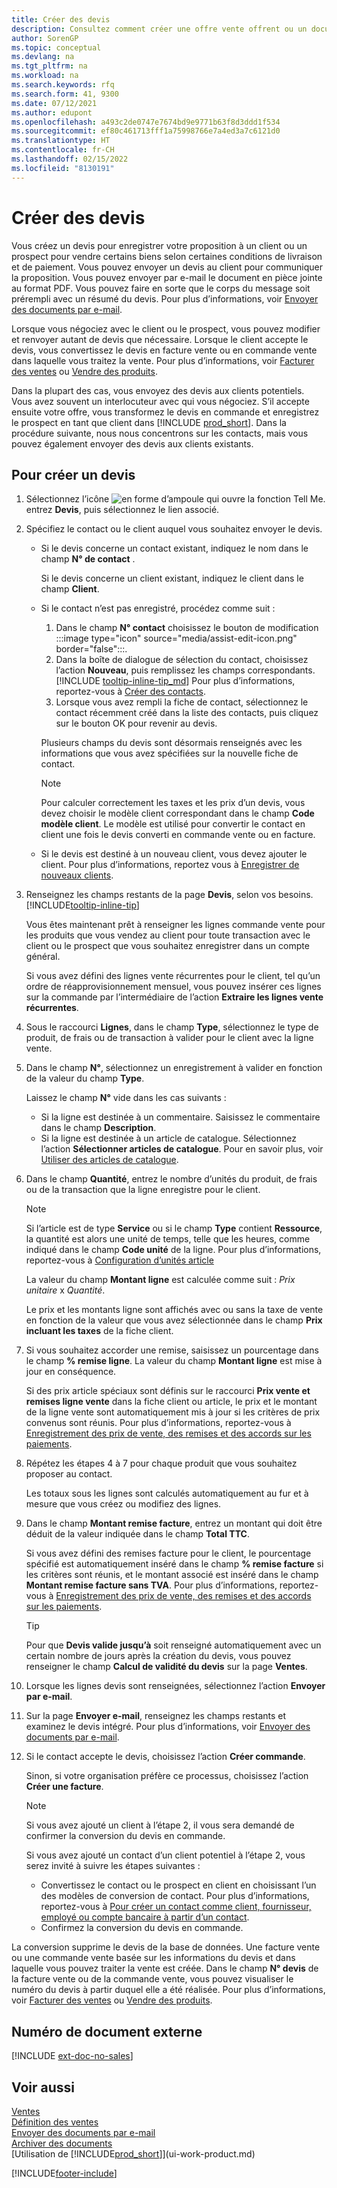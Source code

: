 ```yaml
---
title: Créer des devis
description: Consultez comment créer une offre vente offrent ou un document de demande de proposition pour enregistrer votre offre à un client ou prospecter pour vendre des produits dans certaines conditions.
author: SorenGP
ms.topic: conceptual
ms.devlang: na
ms.tgt_pltfrm: na
ms.workload: na
ms.search.keywords: rfq
ms.search.form: 41, 9300
ms.date: 07/12/2021
ms.author: edupont
ms.openlocfilehash: a493c2de0747e7674bd9e9771b63f8d3ddd1f534
ms.sourcegitcommit: ef80c461713fff1a75998766e7a4ed3a7c6121d0
ms.translationtype: HT
ms.contentlocale: fr-CH
ms.lasthandoff: 02/15/2022
ms.locfileid: "8130191"
---
```

# <a name="make-sales-quotes"></a>Créer des devis

Vous créez un devis pour enregistrer votre proposition à un client ou un prospect pour vendre certains biens selon certaines conditions de livraison et de paiement. Vous pouvez envoyer un devis au client pour communiquer la proposition. Vous pouvez envoyer par e-mail le document en pièce jointe au format PDF. Vous pouvez faire en sorte que le corps du message soit prérempli avec un résumé du devis. Pour plus d’informations, voir [Envoyer des documents par e-mail](ui-how-send-documents-email.md).

Lorsque vous négociez avec le client ou le prospect, vous pouvez modifier et renvoyer autant de devis que nécessaire. Lorsque le client accepte le devis, vous convertissez le devis en facture vente ou en commande vente dans laquelle vous traitez la vente. Pour plus d’informations, voir [Facturer des ventes](sales-how-invoice-sales.md) ou [Vendre des produits](sales-how-sell-products.md).

Dans la plupart des cas, vous envoyez des devis aux clients potentiels. Vous avez souvent un interlocuteur avec qui vous négociez. S’il accepte ensuite votre offre, vous transformez le devis en commande et enregistrez le prospect en tant que client dans [!INCLUDE [prod_short](includes/prod_short.md)]. Dans la procédure suivante, nous nous concentrons sur les contacts, mais vous pouvez également envoyer des devis aux clients existants.  

## <a name="to-create-a-sales-quote"></a>Pour créer un devis

1. Sélectionnez l’icône ![en forme d’ampoule qui ouvre la fonction Tell Me.](media/ui-search/search_small.png "Dites-moi ce que vous voulez faire") entrez **Devis**, puis sélectionnez le lien associé.
2. Spécifiez le contact ou le client auquel vous souhaitez envoyer le devis.

    - Si le devis concerne un contact existant, indiquez le nom dans le champ **N° de contact** .  

        Si le devis concerne un client existant, indiquez le client dans le champ **Client**.
    - Si le contact n’est pas enregistré, procédez comme suit :

        1. Dans le champ **N° contact** choisissez le bouton de modification :::image type="icon" source="media/assist-edit-icon.png" border="false":::.
        2. Dans la boîte de dialogue de sélection du contact, choisissez l’action **Nouveau**, puis remplissez les champs correspondants. [!INCLUDE [tooltip-inline-tip_md](includes/tooltip-inline-tip_md.md)] Pour plus d’informations, reportez-vous à [Créer des contacts](marketing-create-contact-companies.md).  
        3. Lorsque vous avez rempli la fiche de contact, sélectionnez le contact récemment créé dans la liste des contacts, puis cliquez sur le bouton OK pour revenir au devis.

        Plusieurs champs du devis sont désormais renseignés avec les informations que vous avez spécifiées sur la nouvelle fiche de contact.

        > [!NOTE]
        > Pour calculer correctement les taxes et les prix d’un devis, vous devez choisir le modèle client correspondant dans le champ **Code modèle client**. Le modèle est utilisé pour convertir le contact en client une fois le devis converti en commande vente ou en facture.
    -  Si le devis est destiné à un nouveau client, vous devez ajouter le client. Pour plus d’informations, reportez vous à [Enregistrer de nouveaux clients](sales-how-register-new-customers.md).  

3. Renseignez les champs restants de la page **Devis**, selon vos besoins. [!INCLUDE[tooltip-inline-tip](includes/tooltip-inline-tip_md.md)]  

    Vous êtes maintenant prêt à renseigner les lignes commande vente pour les produits que vous vendez au client pour toute transaction avec le client ou le prospect que vous souhaitez enregistrer dans un compte général.  

    Si vous avez défini des lignes vente récurrentes pour le client, tel qu’un ordre de réapprovisionnement mensuel, vous pouvez insérer ces lignes sur la commande par l’intermédiaire de l’action **Extraire les lignes vente récurrentes**.  

4. Sous le raccourci **Lignes**, dans le champ **Type**, sélectionnez le type de produit, de frais ou de transaction à valider pour le client avec la ligne vente.
5. Dans le champ **N°**, sélectionnez un enregistrement à valider en fonction de la valeur du champ **Type**.

    Laissez le champ **N°** vide dans les cas suivants :
    - Si la ligne est destinée à un commentaire. Saisissez le commentaire dans le champ **Description**.
    - Si la ligne est destinée à un article de catalogue. Sélectionnez l’action **Sélectionner articles de catalogue**. Pour en savoir plus, voir [Utiliser des articles de catalogue](inventory-how-work-nonstock-items.md).

6. Dans le champ **Quantité**, entrez le nombre d’unités du produit, de frais ou de la transaction que la ligne enregistre pour le client.

    > [!NOTE]  
    >  Si l’article est de type **Service** ou si le champ **Type** contient **Ressource**, la quantité est alors une unité de temps, telle que les heures, comme indiqué dans le champ **Code unité** de la ligne. Pour plus d’informations, reportez-vous à [Configuration d’unités article](inventory-how-setup-units-of-measure.md)

    La valeur du champ **Montant ligne** est calculée comme suit : *Prix unitaire* x *Quantité*.  

    Le prix et les montants ligne sont affichés avec ou sans la taxe de vente en fonction de la valeur que vous avez sélectionnée dans le champ **Prix incluant les taxes** de la fiche client.  
7. Si vous souhaitez accorder une remise, saisissez un pourcentage dans le champ **% remise ligne**. La valeur du champ **Montant ligne** est mise à jour en conséquence.  

    Si des prix article spéciaux sont définis sur le raccourci **Prix vente et remises ligne vente** dans la fiche client ou article, le prix et le montant de la ligne vente sont automatiquement mis à jour si les critères de prix convenus sont réunis. Pour plus d’informations, reportez-vous à [Enregistrement des prix de vente, des remises et des accords sur les paiements](sales-how-record-sales-price-discount-payment-agreements.md).  
8. Répétez les étapes 4 à 7 pour chaque produit que vous souhaitez proposer au contact.

    Les totaux sous les lignes sont calculés automatiquement au fur et à mesure que vous créez ou modifiez des lignes.  
9. Dans le champ **Montant remise facture**, entrez un montant qui doit être déduit de la valeur indiquée dans le champ **Total TTC**.

    Si vous avez défini des remises facture pour le client, le pourcentage spécifié est automatiquement inséré dans le champ **% remise facture** si les critères sont réunis, et le montant associé est inséré dans le champ **Montant remise facture sans TVA**. Pour plus d’informations, reportez-vous à [Enregistrement des prix de vente, des remises et des accords sur les paiements](sales-how-record-sales-price-discount-payment-agreements.md).

    > [!TIP]
    > Pour que **Devis valide jusqu’à** soit renseigné automatiquement avec un certain nombre de jours après la création du devis, vous pouvez renseigner le champ **Calcul de validité du devis** sur la page **Ventes**.

10. Lorsque les lignes devis sont renseignées, sélectionnez l’action **Envoyer par e-mail**.
11. Sur la page **Envoyer e-mail**, renseignez les champs restants et examinez le devis intégré. Pour plus d’informations, voir [Envoyer des documents par e-mail](ui-how-send-documents-email.md).
12. Si le contact accepte le devis, choisissez l’action **Créer commande**.  

    Sinon, si votre organisation préfère ce processus, choisissez l’action **Créer une facture**.  
    > [!NOTE]
    > Si vous avez ajouté un client à l’étape 2, il vous sera demandé de confirmer la conversion du devis en commande.  
    >
    > Si vous avez ajouté un contact d’un client potentiel à l’étape 2, vous serez invité à suivre les étapes suivantes :
    >
    >  - Convertissez le contact ou le prospect en client en choisissant l’un des modèles de conversion de contact. Pour plus d’informations, reportez-vous à [Pour créer un contact comme client, fournisseur, employé ou compte bancaire à partir d’un contact](marketing-create-contact-companies.md#to-create-a-customer-vendor-employee-or-bank-account-from-a-contact).  
    > - Confirmez la conversion du devis en commande.

La conversion supprime le devis de la base de données. Une facture vente ou une commande vente basée sur les informations du devis et dans laquelle vous pouvez traiter la vente est créée. Dans le champ **N° devis** de la facture vente ou de la commande vente, vous pouvez visualiser le numéro du devis à partir duquel elle a été réalisée. Pour plus d’informations, voir [Facturer des ventes](sales-how-invoice-sales.md) ou [Vendre des produits](sales-how-sell-products.md).  

## <a name="external-document-number"></a>Numéro de document externe

[!INCLUDE [ext-doc-no-sales](includes/ext-doc-no-sales.md)]

## <a name="see-also"></a>Voir aussi

[Ventes](sales-manage-sales.md)  
[Définition des ventes](sales-setup-sales.md)  
[Envoyer des documents par e-mail](ui-how-send-documents-email.md)  
[Archiver des documents](across-how-to-archive-documents.md)  
[Utilisation de [!INCLUDE[prod_short](includes/prod_short.md)]](ui-work-product.md)  

[!INCLUDE[footer-include](includes/footer-banner.md)]